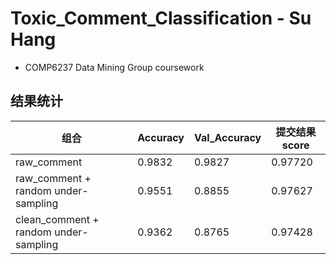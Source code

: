 # Toxic_Comment_Classification - Su Hang
- COMP6237 Data Mining Group coursework

## 结果统计

|组合|Accuracy|Val_Accuracy|提交结果score|
|---|--------|------------|------------|
|raw_comment|0.9832|0.9827|0.97720|
|raw_comment + random under-sampling|0.9551|0.8855|0.97627|
|clean_comment + random under-sampling|0.9362|0.8765|0.97428|

